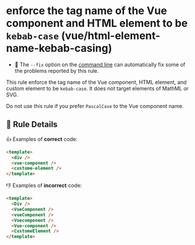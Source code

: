 # enforce the tag name of the Vue component and HTML element to be `kebab-case` (vue/html-element-name-kebab-casing)

- :wrench: The `--fix` option on the [command line](http://eslint.org/docs/user-guide/command-line-interface#fix) can automatically fix some of the problems reported by this rule.

This rule enforce the tag name of the Vue component, HTML element, and custom element to be `kebab-case`.
It does not target elements of MathML or SVG.


Do not use this rule if you prefer `PascalCase` to the Vue component name.

## :book: Rule Details

:+1: Examples of **correct** code:

```html
<template>
  <div />
  <vue-component />
  <custome-element />
</template>
```

:-1: Examples of **incorrect** code:

```html
<template>
  <Div />
  <VueComponent />
  <vueComponent />
  <Vuecomponent />
  <Vue-component />
  <CustomeElement />
</template>
```
